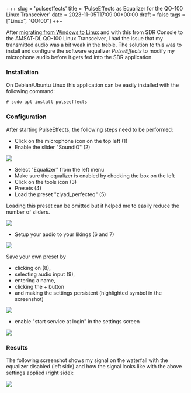 +++
slug = 'pulseeffects'
title = 'PulseEffects as Equalizer for the QO-100 Linux Transceiver'
date = 2023-11-05T17:09:00+00:00
draft = false
tags = ["Linux", "QO100"]
+++

After [migrating from Windows to Linux](/linux-migration-shack-pc/) and with this from SDR Console to the AMSAT-DL QO-100 Linux Transceiver, I had the issue that my transmitted audio was a bit weak in the treble. The solution to this was to install and configure the software equalizer _PulseEffects_ to modify my microphone audio before it gets fed into the SDR application.

### Installation

On Debian/Ubuntu Linux this application can be easily installed with the following command:

```
# sudo apt install pulseeffects
```

### Configuration

After starting PulseEffects, the following steps need to be performed:

* Click on the microphone icon on the top left (1)
* Enable the slider "SoundIO" (2)

![](/img/pulseeffects-1.png)

* Select "Equalizer" from the left menu
* Make sure the equalizer is enabled by checking the box on the left
* Click on the tools icon (3)
* Presets (4)
* Load the preset "ziyad_perfecteq" (5)

Loading this preset can be omitted but it helped me to easily reduce the number of sliders.

![](/img/pulseeffects-2.png)

* Setup your audio to your likings (6 and 7)

![](/img/pulseeffects-3.png)

Save your own preset by 
* clicking on (8),
* selecting audio input (9),
* entering a name,
* clicking the + button
* and making the settings persistent (highlighted symbol in the screenshot)

![](/img/pulseeffects-4.png)

* enable "start service at login" in the settings screen

![](/img/pulseeffects-5.png)

### Results

The following screenshot shows my signal on the waterfall with the equalizer disabled (left side) and how the signal looks like with the above settings applied (right side):

![](/img/pulseeffects-6.png)